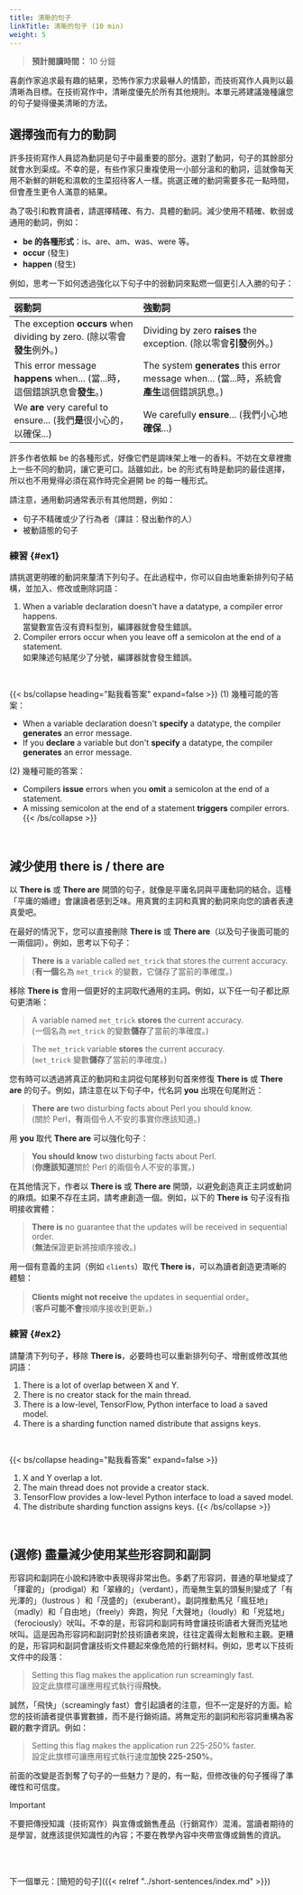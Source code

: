 ```yaml
---
title: 清晰的句子
linkTitle: 清晰的句子 (10 min)
weight: 5
---
```


> **預計閱讀時間：** 10 分鐘

喜劇作家追求最有趣的結果，恐怖作家力求最嚇人的情節，而技術寫作人員則以最清晰為目標。在技術寫作中，清晰度優先於所有其他規則。本單元將建議幾種讓您的句子變得優美清晰的方法。

## 選擇強而有力的動詞

許多技術寫作人員認為動詞是句子中最重要的部分。選對了動詞，句子的其餘部分就會水到渠成。不幸的是，有些作家只重複使用一小部分溫和的動詞，這就像每天用不新鮮的餅乾和濕軟的生菜招待客人一樣。挑選正確的動詞需要多花一點時間，但會產生更令人滿意的結果。

為了吸引和教育讀者，請選擇精確、有力、具體的動詞。減少使用不精確、軟弱或通用的動詞，例如：

* **be 的各種形式**：is、are、am、was、were 等。
* **occur** (發生)
* **happen** (發生)

例如，思考一下如何透過強化以下句子中的弱動詞來點燃一個更引人入勝的句子：

| 弱動詞 | 強動詞 |
| :--- | :--- |
| The exception **occurs** when dividing by zero. (除以零會**發生**例外。) | Dividing by zero **raises** the exception. (除以零會**引發**例外。) |
| This error message **happens** when... (當...時，這個錯誤訊息會**發生**。) | The system **generates** this error message when... (當...時，系統會**產生**這個錯誤訊息。) |
| We **are** very careful to ensure... (我們**是**很小心的，以確保...) | We carefully **ensure**... (我們小心地**確保**...) |

許多作者依賴 be 的各種形式，好像它們是調味架上唯一的香料。不妨在文章裡撒上一些不同的動詞，讓它更可口。話雖如此，be 的形式有時是動詞的最佳選擇，所以也不用覺得必須在寫作時完全避開 be 的每一種形式。

請注意，通用動詞通常表示有其他問題，例如：

* 句子不精確或少了行為者（譯註：發出動作的人）
* 被動語態的句子

### 練習 {#ex1}

請挑選更明確的動詞來釐清下列句子。在此過程中，你可以自由地重新排列句子結構，並加入、修改或刪除詞語：

1. When a variable declaration doesn't have a datatype, a compiler error happens. <br/>當變數宣告沒有資料型別，編譯器就會發生錯誤。
2. Compiler errors occur when you leave off a semicolon at the end of a statement. <br/> 如果陳述句結尾少了分號，編譯器就會發生錯誤。

<br>

{{< bs/collapse heading="點我看答案" expand=false >}}
(1) 幾種可能的答案：

* When a variable declaration doesn't **specify** a datatype, the compiler **generates** an error message.
* If you **declare** a variable but don't **specify** a datatype, the compiler **generates** an error message.

(2) 幾種可能的答案：

* Compilers **issue** errors when you **omit** a semicolon at the end of a statement.
* A missing semicolon at the end of a statement **triggers** compiler errors.
{{< /bs/collapse >}}
<br/>

## 減少使用 there is / there are

以 **There is** 或 **There are** 開頭的句子，就像是平庸名詞與平庸動詞的結合。這種「平庸的婚禮」會讓讀者感到乏味。用真實的主詞和真實的動詞來向您的讀者表達真愛吧。

在最好的情況下，您可以直接刪除 **There is** 或 **There are**（以及句子後面可能的一兩個詞）。例如，思考以下句子：

> **There is** a variable called `met_trick` that stores the current accuracy. <br/>
> (**有一個**名為 `met_trick` 的變數，它儲存了當前的準確度。)

移除 **There is** 會用一個更好的主詞取代通用的主詞。例如，以下任一句子都比原句更清晰：

> A variable named `met_trick` **stores** the current accuracy. <br/>
> (一個名為 `met_trick` 的變數**儲存**了當前的準確度。)

> The `met_trick` variable **stores** the current accuracy. <br />
> (`met_trick` 變數**儲存**了當前的準確度。)

您有時可以透過將真正的動詞和主詞從句尾移到句首來修復 **There is** 或 **There are** 的句子。例如，請注意在以下句子中，代名詞 **you** 出現在句尾附近：

> **There are** two disturbing facts about Perl you should know. <br/>
> (關於 Perl，**有**兩個令人不安的事實你應該知道。)

用 **you** 取代 **There are** 可以強化句子：

> **You should know** two disturbing facts about Perl. <br/>
> (**你應該知道**關於 Perl 的兩個令人不安的事實。)

在其他情況下，作者以 **There is** 或 **There are** 開頭，以避免創造真正主詞或動詞的麻煩。如果不存在主詞，請考慮創造一個。例如，以下的 **There is** 句子沒有指明接收實體：

> **There is** no guarantee that the updates will be received in sequential order. <br/>
> (**無法**保證更新將按順序接收。)

用一個有意義的主詞（例如 `clients`）取代 **There is**，可以為讀者創造更清晰的體驗： <br/>

> **Clients might not receive** the updates in sequential order。 <br/>
> (**客戶可能不會**按順序接收到更新。)

### 練習 {#ex2}

請釐清下列句子，移除 **There is**，必要時也可以重新排列句子、增刪或修改其他詞語：

1. There is a lot of overlap between X and Y.
2. There is no creator stack for the main thread.
3. There is a low-level, TensorFlow, Python interface to load a saved model.
4. There is a sharding function named distribute that assigns keys.

<br>

{{< bs/collapse heading="點我看答案" expand=false >}}
1. X and Y overlap a lot.
2. The main thread does not provide a creator stack.
3. TensorFlow provides a low-level Python interface to load a saved model.
4. The distribute sharding function assigns keys.
{{< /bs/collapse >}}

<br/>


## (選修) 盡量減少使用某些形容詞和副詞

形容詞和副詞在小說和詩歌中表現得非常出色。多虧了形容詞，普通的草地變成了「揮霍的」（prodigal）和「翠綠的」（verdant），而毫無生氣的頭髮則變成了「有光澤的」（lustrous ）和「茂盛的」（exuberant）。副詞推動馬兒「瘋狂地」（madly）和「自由地」（freely）奔跑，狗兒「大聲地」（loudly）和「兇猛地」（ferociously）吠叫。不幸的是，形容詞和副詞有時會讓技術讀者大聲而兇猛地吠叫。這是因為形容詞和副詞對於技術讀者來說，往往定義得太鬆散和主觀。更糟的是，形容詞和副詞會讓技術文件聽起來像危險的行銷材料。例如，思考以下技術文件中的段落：

> Setting this flag makes the application run screamingly fast.
> <br />
> 設定此旗標可讓應用程式執行得**飛快**。

誠然，「飛快」（screamingly fast）會引起讀者的注意，但不一定是好的方面。給您的技術讀者提供事實數據，而不是行銷術語。將無定形的副詞和形容詞重構為客觀的數字資訊。例如：

> Setting this flag makes the application run 225-250% faster.
> <br />
> 設定此旗標可讓應用程式執行速度**加快 225-250%**。

前面的改變是否剝奪了句子的一些魅力？是的，有一點，但修改後的句子獲得了準確性和可信度。

> [!IMPORTANT]
> 不要把傳授知識（技術寫作）與宣傳或銷售產品（行銷寫作）混淆。當讀者期待的是學習，就應該提供知識性的內容；不要在教學內容中夾帶宣傳或銷售的資訊。

<br /><br />

下一個單元：[簡短的句子]({{< relref "../short-sentences/index.md" >}})
